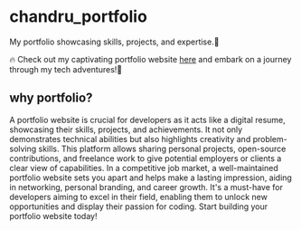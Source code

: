 # chandru_portfolio
My portfolio showcasing skills, projects, and expertise.🚀

🔥 Check out my captivating portfolio website [here](https://chandru-git30.github.io/chandru_portfolio/) and embark on a journey through my tech adventures!🚀
## why portfolio?
A portfolio website is crucial for developers as it acts like a digital resume, showcasing their skills, projects, and achievements. It not only demonstrates technical abilities but also highlights creativity and problem-solving skills. This platform allows sharing personal projects, open-source contributions, and freelance work to give potential employers or clients a clear view of capabilities. In a competitive job market, a well-maintained portfolio website sets you apart and helps make a lasting impression, aiding in networking, personal branding, and career growth. It's a must-have for developers aiming to excel in their field, enabling them to unlock new opportunities and display their passion for coding. Start building your portfolio website today!
